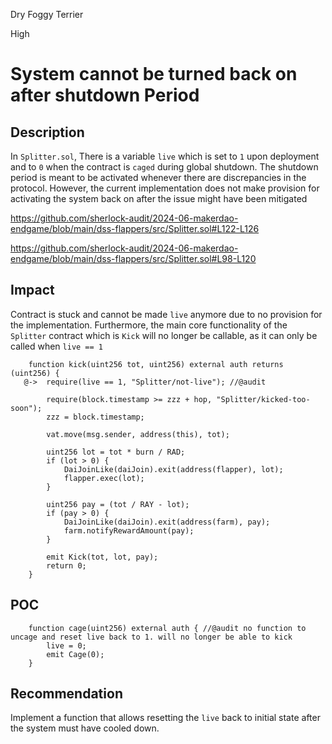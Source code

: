 Dry Foggy Terrier

High

# System cannot be turned back on after shutdown Period

## Description

In `Splitter.sol`, There is a variable `live` which is set to `1` upon deployment and to `0` when the contract is `caged` during global shutdown. The shutdown period is meant to be activated whenever there are discrepancies in the protocol. However, the current implementation does not make provision for activating the system back on after the issue might have been mitigated

https://github.com/sherlock-audit/2024-06-makerdao-endgame/blob/main/dss-flappers/src/Splitter.sol#L122-L126

https://github.com/sherlock-audit/2024-06-makerdao-endgame/blob/main/dss-flappers/src/Splitter.sol#L98-L120

## Impact
Contract is stuck and cannot be made `live` anymore due to no provision for the implementation.
Furthermore, the main core functionality of the `Splitter` contract which is `Kick` will no longer be callable, as it can only be called when `live == 1`

```solidity
    function kick(uint256 tot, uint256) external auth returns (uint256) {
   @->  require(live == 1, "Splitter/not-live"); //@audit

        require(block.timestamp >= zzz + hop, "Splitter/kicked-too-soon");
        zzz = block.timestamp;

        vat.move(msg.sender, address(this), tot);

        uint256 lot = tot * burn / RAD;
        if (lot > 0) {
            DaiJoinLike(daiJoin).exit(address(flapper), lot);
            flapper.exec(lot);
        }

        uint256 pay = (tot / RAY - lot);
        if (pay > 0) {
            DaiJoinLike(daiJoin).exit(address(farm), pay);
            farm.notifyRewardAmount(pay);
        }

        emit Kick(tot, lot, pay);
        return 0;
    }
```

## POC

```solidity
    function cage(uint256) external auth { //@audit no function to uncage and reset live back to 1. will no longer be able to kick
        live = 0;
        emit Cage(0);
    }
```

## Recommendation

Implement a function that allows resetting the `live` back to initial state after the system must have cooled down.
